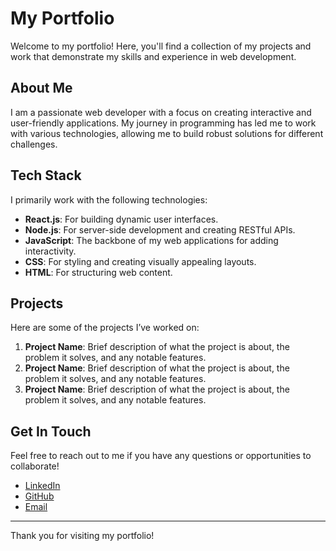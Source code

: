 # My Portfolio

Welcome to my portfolio! Here, you'll find a collection of my projects and work that demonstrate my skills and experience in web development. 

## About Me

I am a passionate web developer with a focus on creating interactive and user-friendly applications. My journey in programming has led me to work with various technologies, allowing me to build robust solutions for different challenges.

## Tech Stack

I primarily work with the following technologies:

- **React.js**: For building dynamic user interfaces.
- **Node.js**: For server-side development and creating RESTful APIs.
- **JavaScript**: The backbone of my web applications for adding interactivity.
- **CSS**: For styling and creating visually appealing layouts.
- **HTML**: For structuring web content.

## Projects

Here are some of the projects I’ve worked on:

1. **Project Name**: Brief description of what the project is about, the problem it solves, and any notable features.
2. **Project Name**: Brief description of what the project is about, the problem it solves, and any notable features.
3. **Project Name**: Brief description of what the project is about, the problem it solves, and any notable features.

## Get In Touch

Feel free to reach out to me if you have any questions or opportunities to collaborate!

- [LinkedIn](https://www.linkedin.com/in/raed-bin-umair-b0bb22183)
- [GitHub](https://github.com/raedumair01)
- [Email](raedumair01@gmail.com)

---

Thank you for visiting my portfolio!
